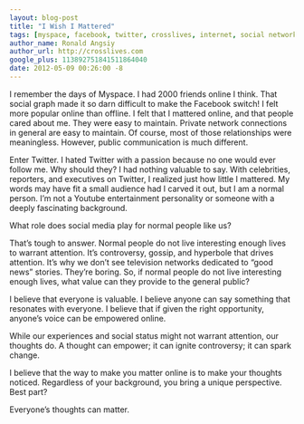 ```yaml
---
layout: blog-post
title: "I Wish I Mattered"
tags: [myspace, facebook, twitter, crosslives, internet, social networking, social]
author_name: Ronald Angsiy
author_url: http://crosslives.com
google_plus: 113892751841511864040
date: 2012-05-09 00:26:00 -8
---
```


I remember the days of Myspace. I had 2000 friends online I think. That social graph made it so darn difficult to make the Facebook switch! I felt more popular online than offline. I felt that I mattered online, and that people cared about me. They were easy to maintain. Private network connections in general are easy to maintain. Of course, most of those relationships were meaningless. However, public communication is much different.

Enter Twitter. I hated Twitter with a passion because no one would ever follow me. Why should they? I had nothing valuable to say. With celebrities, reporters, and executives on Twitter, I realized just how little I mattered. My words may have fit a small audience had I carved it out, but I am a normal person. I’m not a Youtube entertainment personality or someone with a deeply fascinating background.

What role does social media play for normal people like us?

That’s tough to answer. Normal people do not live interesting enough lives to warrant attention. It’s controversy, gossip, and hyperbole that drives attention. It’s why we don’t see television networks dedicated to “good news” stories. They’re boring. So, if normal people do not live interesting enough lives, what value can they provide to the general public?

I believe that everyone is valuable. I believe anyone can say something that resonates with everyone. I believe that if given the right opportunity, anyone’s voice can be empowered online.

While our experiences and social status might not warrant attention, our thoughts do. A thought can empower; it can ignite controversy; it can spark change.

I believe that the way to make you matter online is to make your thoughts noticed. Regardless of your background, you bring a unique perspective. Best part?

Everyone’s thoughts can matter.